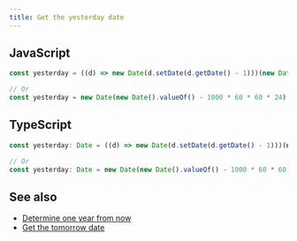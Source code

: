```yaml
---
title: Get the yesterday date
---
```


## JavaScript
```js
const yesterday = ((d) => new Date(d.setDate(d.getDate() - 1)))(new Date())

// Or
const yesterday = new Date(new Date().valueOf() - 1000 * 60 * 60 * 24)
```

## TypeScript
```ts
const yesterday: Date = ((d) => new Date(d.setDate(d.getDate() - 1)))(new Date())

// Or
const yesterday: Date = new Date(new Date().valueOf() - 1000 * 60 * 60 * 24)
```

## See also
- [Determine one year from now](/date-time/determine-one-year-from-now)
- [Get the tomorrow date](/date-time/get-the-tomorrow-date)

